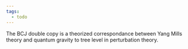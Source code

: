 ```yaml
---
tags:
  - todo
---
```

The BCJ double copy is a theorized correspondance between Yang Mills theory and quantum gravity to tree level in perturbation theory.